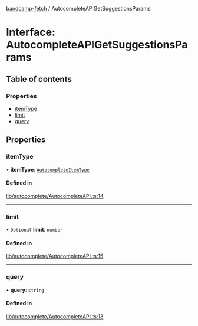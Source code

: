 [bandcamp-fetch](../README.md) / AutocompleteAPIGetSuggestionsParams

# Interface: AutocompleteAPIGetSuggestionsParams

## Table of contents

### Properties

- [itemType](AutocompleteAPIGetSuggestionsParams.md#itemtype)
- [limit](AutocompleteAPIGetSuggestionsParams.md#limit)
- [query](AutocompleteAPIGetSuggestionsParams.md#query)

## Properties

### itemType

• **itemType**: [`AutocompleteItemType`](../enums/AutocompleteItemType.md)

#### Defined in

[lib/autocomplete/AutocompleteAPI.ts:14](https://github.com/patrickkfkan/bandcamp-fetch/blob/eace49c/src/lib/autocomplete/AutocompleteAPI.ts#L14)

___

### limit

• `Optional` **limit**: `number`

#### Defined in

[lib/autocomplete/AutocompleteAPI.ts:15](https://github.com/patrickkfkan/bandcamp-fetch/blob/eace49c/src/lib/autocomplete/AutocompleteAPI.ts#L15)

___

### query

• **query**: `string`

#### Defined in

[lib/autocomplete/AutocompleteAPI.ts:13](https://github.com/patrickkfkan/bandcamp-fetch/blob/eace49c/src/lib/autocomplete/AutocompleteAPI.ts#L13)
